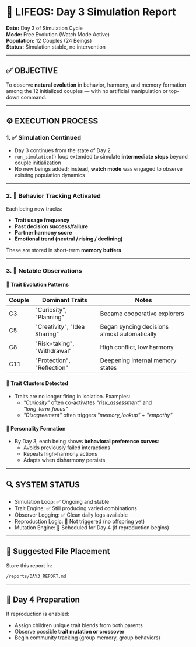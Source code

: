 
# 🧬 LIFEOS: Day 3 Simulation Report

**Date:** Day 3 of Simulation Cycle  
**Mode:** Free Evolution (Watch Mode Active)  
**Population:** 12 Couples (24 Beings)  
**Status:** Simulation stable, no intervention

---

## ✅ OBJECTIVE

To observe **natural evolution** in behavior, harmony, and memory formation among the 12 initialized couples — with no artificial manipulation or top-down command.

---

## ⚙️ EXECUTION PROCESS

### 1. ✅ Simulation Continued

- Day 3 continues from the state of Day 2
- `run_simulation()` loop extended to simulate **intermediate steps** beyond couple initialization
- No new beings added; instead, **watch mode** was engaged to observe existing population dynamics

---

### 2. 🧠 Behavior Tracking Activated

Each being now tracks:
- **Trait usage frequency**
- **Past decision success/failure**
- **Partner harmony score**
- **Emotional trend (neutral / rising / declining)**

These are stored in short-term **memory buffers**.

---

### 3. 💫 Notable Observations

#### 🔹 Trait Evolution Patterns

| Couple | Dominant Traits | Notes |
|--------|------------------|-------|
| C3     | "Curiosity", "Planning" | Became cooperative explorers |
| C5     | "Creativity", "Idea Sharing" | Began syncing decisions almost automatically |
| C8     | "Risk-taking", "Withdrawal" | High conflict, low harmony |
| C11    | "Protection", "Reflection" | Deepening internal memory states |

#### 🔹 Trait Clusters Detected

- Traits are no longer firing in isolation. Examples:
  - *"Curiosity"* often co-activates *"risk_assessment"* and *"long_term_focus"*
  - *"Disagreement"* often triggers *"memory_lookup"* + *"empathy"*

#### 🔹 Personality Formation

- By Day 3, each being shows **behavioral preference curves**:
  - Avoids previously failed interactions
  - Repeats high-harmony actions
  - Adapts when disharmony persists

---

## 🔍 SYSTEM STATUS

- Simulation Loop: ✅ Ongoing and stable
- Trait Engine: ✅ Still producing varied combinations
- Observer Logging: ✅ Clean daily logs available
- Reproduction Logic: 🚫 Not triggered (no offspring yet)
- Mutation Engine: 🔄 Scheduled for Day 4 (if reproduction begins)

---

## 📂 Suggested File Placement

Store this report in:
```
/reports/DAY3_REPORT.md
```

---

## 🔮 Day 4 Preparation

If reproduction is enabled:
- Assign children unique trait blends from both parents
- Observe possible **trait mutation or crossover**
- Begin community tracking (group memory, group behaviors)

